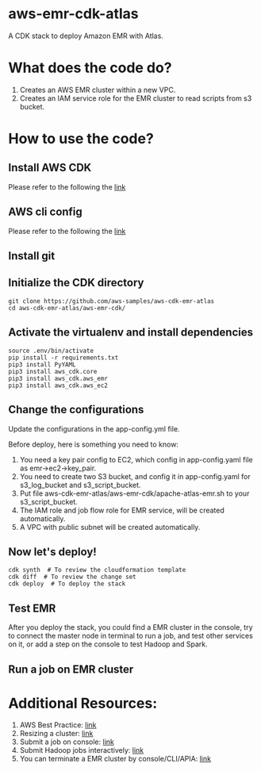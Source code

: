 # aws-emr-cdk-atlas

A CDK stack to deploy Amazon EMR with Atlas.

# What does the code do?
1. Creates an AWS EMR cluster within a new VPC.
2. Creates an IAM service role for the EMR cluster to read scripts from s3 bucket.


# How to use the code?
## Install AWS CDK
Please refer to the following the [link](https://docs.aws.amazon.com/cdk/latest/guide/getting_started.html)

## AWS cli config 
Please refer to the following the [link](https://docs.aws.amazon.com/cli/latest/userguide/cli-configure-files.html)

## Install git

## Initialize the CDK directory
    
    git clone https://github.com/aws-samples/aws-cdk-emr-atlas
    cd aws-cdk-emr-atlas/aws-emr-cdk/

## Activate the virtualenv and install dependencies
    source .env/bin/activate
    pip install -r requirements.txt
    pip3 install PyYAML
    pip3 install aws_cdk.core
    pip3 install aws_cdk.aws_emr
    pip3 install aws_cdk.aws_ec2


## Change the configurations
Update the configurations in the app-config.yml file.

Before deploy, here is something you need to know:

1. You need a key pair config to EC2, which config in app-config.yaml file as emr->ec2->key_pair.
2. You need to create two S3 bucket, and config it in app-config.yaml for s3_log_bucket and s3_script_bucket.
3. Put file  aws-cdk-emr-atlas/aws-emr-cdk/apache-atlas-emr.sh  to your s3_script_bucket.
4. The IAM role and job flow role for EMR service, will be created automatically.
5. A VPC with public subnet will be created automatically.

## Now let's deploy!
    cdk synth  # To review the cloudformation template
    cdk diff  # To review the change set
    cdk deploy  # To deploy the stack

## Test EMR
After you deploy the stack, you could find a EMR cluster in the console, try to connect the master node in terminal 
to run a job, and test other services on it, or add a step on the console to test Hadoop and Spark.

## Run a job on EMR cluster
# Additional Resources:
1. AWS Best Practice: [link](https://docs.aws.amazon.com/emr/latest/ManagementGuide/emr-plan-instances-guidelines.html)
2. Resizing a cluster: [link](https://docs.aws.amazon.com/emr/latest/ManagementGuide/emr-manage-resize.html)
3. Submit a job on console: [link](https://docs.aws.amazon.com/emr/latest/ManagementGuide/emr-add-steps-console.html)
4. Submit Hadoop jobs interactively: [link](https://docs.aws.amazon.com/emr/latest/ManagementGuide/interactive-jobs.html)
5. You can terminate a EMR cluster by console/CLI/APIA: [link](https://docs.aws.amazon.com/emr/latest/ManagementGuide/UsingEMR_TerminateJobFlow.html)
